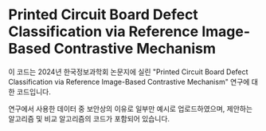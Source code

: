 # Printed Circuit Board Defect Classification via Reference Image-Based Contrastive Mechanism

이 코드는 2024년 한국정보과학회 논문지에 실린 "Printed Circuit Board Defect Classification via Reference Image-Based Contrastive Mechanism" 연구에 대한 코드입니다.

연구에서 사용한 데이터 중 보안상의 이유로 일부만 예시로 업로드하였으며, 제안하는 알고리즘 및 비교 알고리즘의 코드가 포함되어 있습니다.
